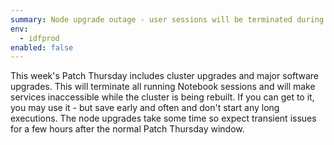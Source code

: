 ```yaml
---
summary: Node upgrade outage - user sessions will be terminated during Patch Thursday
env:
  - idfprod
enabled: false
---
```


This week's Patch Thursday includes cluster upgrades and major software upgrades. This will terminate all running Notebook sessions and will make services inaccessible while the cluster is being rebuilt. If you can get to it, you may use it - but save early and often and don't start any long executions. The node upgrades take some time so expect transient issues for a few hours after the normal Patch Thursday window.  

